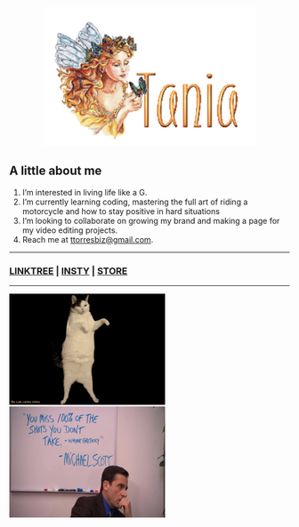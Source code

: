 <p align="center">
  <img width="380" height="250" src="name-graphics-tania-882855.gif">
</p>

## A little about me ##
1. I’m interested in living life like a G.
2. I’m currently learning coding, mastering the full art of riding a motorcycle and how to stay positive in hard situations
3. I’m looking to collaborate on growing my brand and making a page for my video editing projects. 
4. Reach me at ttorresbiz@gmail.com.

-----------------------
### [LINKTREE](https://linktr.ee/helloitstania) | [INSTY](https://instagram.com/myfriendtania) | [STORE](https://feelyclub.com) ### 
-----------------------

<img src="./cat-wink.gif" width="280" height="200"> <img src="./michael-scott.png" width="280" height="200">




<!----------------------------------------- COMMENTED OUT ITEMS ------------------------------------->

<!---- ![cat_wink](./cat-wink.gif) ---->

<!--- ![michael scott](./michael-scott.png) --->

<!---
myfriendtania/myfriendtania is a ✨ special ✨ repository because its my `README.md` (this file) appears on your GitHub profile.
You can click the Preview link to take a look at your changes.
--->
